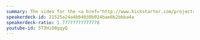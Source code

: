 ```yaml
---
summary: The video for the <a href="http://www.kickstarter.com/projects/homebrew/brew-test-bot">Homebrew Kickstarter project</a>.
speakerdeck-id: 21525a24a4b84030b024bae0b2bbba4a
speakerdeck-ratio: 1.77777777777778
youtube-id: 5T3HiO8gqyQ
---
```

